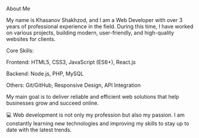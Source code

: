About Me

My name is Khasanov Shakhzod, and I am a Web Developer with over 3 years of professional experience in the field. During this time, I have worked on various projects, building modern, user-friendly, and high-quality websites for clients.

Core Skills:

Frontend: HTML5, CSS3, JavaScript (ES6+), React.js

Backend: Node.js, PHP, MySQL

Others: Git/GitHub, Responsive Design, API Integration

My main goal is to deliver reliable and efficient web solutions that help businesses grow and succeed online.

💻 Web development is not only my profession but also my passion. I am constantly learning new technologies and improving my skills to stay up to date with the latest trends.
